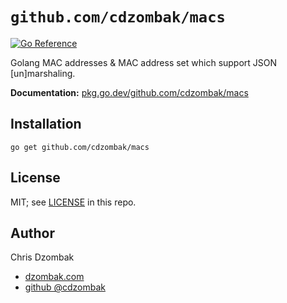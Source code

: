 # `github.com/cdzombak/macs`

[![Go Reference](https://pkg.go.dev/badge/github.com/cdzombak/macs.svg)](https://pkg.go.dev/github.com/cdzombak/macs)

Golang MAC addresses & MAC address set which support JSON [un]marshaling.

**Documentation:** [pkg.go.dev/github.com/cdzombak/macs](https://pkg.go.dev/github.com/cdzombak/macs)

## Installation

```shell
go get github.com/cdzombak/macs
```

## License

MIT; see [LICENSE](LICENSE) in this repo.

## Author

Chris Dzombak
- [dzombak.com](https://dzombak.com)
- [github @cdzombak](https://github.com/cdzombak)
